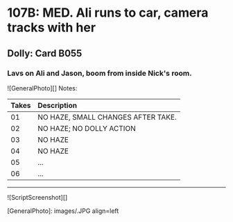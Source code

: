 # 107B: MED. Ali runs to car, camera tracks with her

## Dolly: Card B055

### Lavs on Ali and Jason, boom from inside Nick's room.

![GeneralPhoto][]
Notes: 

| Takes | Description |
|:---|:----|
| 01 | NO HAZE, SMALL CHANGES AFTER TAKE. |
| 02 | NO HAZE; NO DOLLY ACTION |
| 03 | NO HAZE |
| 04 | NO HAZE |
| 05 | ... |
| 06 | ... |

----

![ScriptScreenshot][]


[GeneralPhoto]:  images/.JPG align=left
